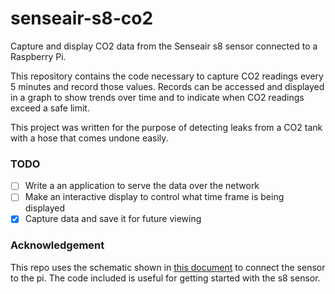 # senseair-s8-co2
Capture and display CO2 data from the Senseair s8 sensor connected to a Raspberry Pi.

This repository contains the code necessary to capture CO2 readings every 5 minutes and record those values.
Records can be accessed and displayed in a graph to show trends over time and to indicate when CO2 readings exceed a safe limit.

This project was written for the purpose of detecting leaks from a CO2 tank with a hose that comes undone easily.

### TODO
- [ ] Write a an application to serve the data over the network
- [ ] Make an interactive display to control what time frame is being displayed
- [x] Capture data and save it for future viewing

### Acknowledgement
This repo uses the schematic shown in [this document](http://co2meters.com/Documentation/AppNotes/AN168-S8-raspberry-pi-uart.pdf) to connect the sensor to the pi. The code included is useful for getting started with the s8 sensor.
